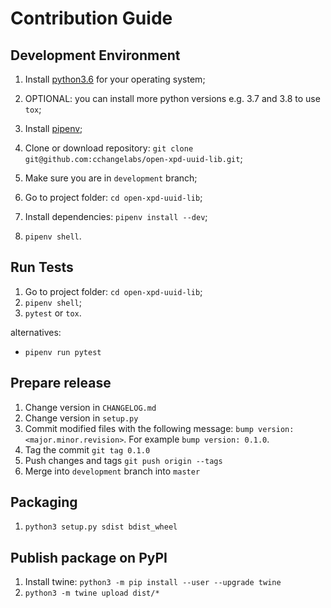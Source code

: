 # Contribution Guide

## Development Environment
1. Install [python3.6](https://www.python.org/downloads/) for your operating system;
1. OPTIONAL: you can install more python versions e.g. 3.7 and 3.8 to use `tox`;
1. Install [pipenv](https://pypi.org/project/pipenv/);

1. Clone or download repository: `git clone git@github.com:cchangelabs/open-xpd-uuid-lib.git`;
1. Make sure you are in `development` branch;
1. Go to project folder: `cd open-xpd-uuid-lib`;
1. Install dependencies: `pipenv install --dev`;
1. `pipenv shell`.

## Run Tests
1. Go to project folder: `cd open-xpd-uuid-lib`;
1. `pipenv shell`;
1. `pytest` or `tox`.

alternatives:
* `pipenv run pytest`

## Prepare release
1. Change version in `CHANGELOG.md`
1. Change version in `setup.py`
1. Commit modified files with the following message: `bump version: <major.minor.revision>`. 
For example `bump version: 0.1.0`.
1. Tag the commit `git tag 0.1.0`
1. Push changes and tags `git push origin --tags`
1. Merge into `development` branch into `master`

## Packaging
1. `python3 setup.py sdist bdist_wheel`

## Publish package on PyPI
1. Install twine: `python3 -m pip install --user --upgrade twine`
1. `python3 -m twine upload dist/*`